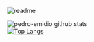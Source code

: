 ![readme](https://user-images.githubusercontent.com/67286282/104191933-ea23a280-53fc-11eb-9e9a-84170ace8b05.jpg)

![pedro-emidio github stats](https://github-readme-stats.vercel.app/api?username=pedro-emidio&show_icons=true&theme=tokyonight&count_private=true&hide=issues)      
   [![Top Langs](https://github-readme-stats.vercel.app/api/top-langs/?username=pedro-emidio&layout=compact&theme=tokyonight)](https://github.com/pedro-emidio/github-readme-stats)



